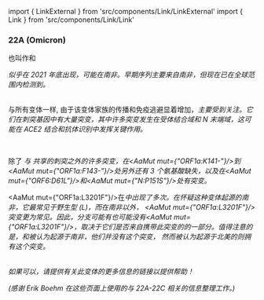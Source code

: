 import { LinkExternal } from 'src/components/Link/LinkExternal'
import { Link } from 'src/components/Link/Link'




<MdxContent filepath="VoCHeader.md'" />

### 22A (Omicron)
也叫作<Lin name="BA.4" />和<Who name="Omicron" />

<MdxContent filepath="OmicronHeader.md'" />

<Var name="22A (Omicron)"/> 似乎在 2021 年底出现，可能在南非。早期序列主要来自南非，但现在已在全球范围内检测到。
<br/><br/>

与所有<Who name="Omicron" />变体一样, 由于该变体家族的传播和免疫逃避显着增加，<Var name="22A (Omicron)" prefix=""/>主要受到关注。它们在刺突基因中有大量突变，其中许多突变发生在受体结合域和 N 末端域，这可能在 ACE2 结合和抗体识别中发挥关键作用。 
<br/>

<MdxContent filepath="clusters/22A22B_Spike.md'" />
<br/>

除了 <Var name="22A (Omicron)" prefix=""/> 与  <Var name="21L (Omicron)" prefix=""/> 共享的刺突之外的许多突变，<Var name="22A (Omicron)" prefix=""/>在<AaMut mut={"ORF1a:K141-"}/>到<AaMut mut={"ORF1a:F143-"}/>处另外还有 3 个氨基酸缺失，以及在<AaMut mut={"ORF6:D61L"}/>和<AaMut mut={"N:P151S"}/>处有突变。

<AaMut mut={"ORF1a:L3201F"}/>在<Var name="21L (Omicron)" prefix=""/>中出现了多次。在怀疑这种变体起源的南非，它最常见于野生型 (L)，而在南非以外， <AaMut mut={"ORF1a:L3201F"}/> 突变更为常见。因此，分支<Var name="21L (Omicron)" prefix=""/>可能有也可能没有<AaMut mut={"ORF1a:L3201F"}/>，取决于它们是否来自携带此突变的<Var name="21L (Omicron)" prefix=""/>的一部分。值得注意的是，<Var name="22A (Omicron)" prefix=""/>和<Var name="22B (Omicron)" prefix=""/>被认为起源于南非，他们<i>并没有</i>这个突变， 然而被认为起源于北美的<Var name="22C (Omicron)" prefix=""/>则拥有这个突变。
<br/><br/>

_如果可以，请提供有关此变体的更多信息的链接以提供帮助！_

_(感谢 Erik Boehm 在这些页面上使用的与 22A-22C 相关的信息整理工作。)_
